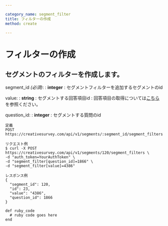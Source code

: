 ```yaml
---

category_name: segment_filter
title: フィルターの作成
method: create

---
```


# フィルターの作成

## セグメントのフィルターを作成します。

segment_id _(必須)_:
: __integer__
: セグメントフィルターを追加するセグメントのid

value:
: __string__
: セグメントする回答項目id
: 回答項目の取得については[こちら](#answer_item_index)を参照ください。

question_id:
: __integer__
: セグメントする質問のid

~~~
定義
POST https://creativesurvey.com/api/v1/segments/:segment_id/segment_filters

リクエスト例
$ curl -X POST https://creativesurvey.com/api/v1/segments/120/segment_filters \
-d "auth_token=YourAuthToken" \
-d "segment_filter[question_id]=1866" \
-d "segment_filter[value]=4386"

レスポンス例
{
  "segment_id": 120,
  "id": 23,
  "value": "4386",
  "question_id": 1866
}

~~~

~~~
def ruby_code
  # ruby code goes here
end
~~~

